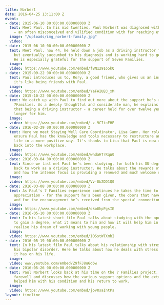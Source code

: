```yaml
---
title: Norbert
date: 2016-04-25 13:11:00 Z
event:
- date: 2015-06-10 00:00:00.000000000 Z
  text: Meet Paul. In his mid twenties, Paul Norbert was diagnosed with bipolar disorder
    – an often misconceived and vilified condition with far reaching effects.
  image: "/uploads/img_norbert-family.jpg"
  video: 
- date: 2015-06-10 00:00:00.000000000 Z
  text: Meet Paul, now 44, he held down a job as a driving instructor for many years
    but eventually succumbed to his diagnosis and is working hard to get back on track.
    He is especially grateful for the support of Seven Families.
  image: 
  video: https://www.youtube.com/embed/fBN1291o5kQ
- date: 2015-09-22 00:00:00.000000000 Z
  text: Paul introduces us to, Rory, a good friend, who gives us an insight into what
    it's like being friends with Paul.
  image: 
  video: https://www.youtube.com/embed/YaFAIUB3_xM
- date: 2015-10-22 00:00:00.000000000 Z
  text: We catch up with Paul to find out more about the support he's receiving from
    7Families. As a deeply thoughtful and considerate man, he explains why he feels
    that being a driving instructor - a career held for over twelve years - is no
    longer for him.
  image: 
  video: https://www.youtube.com/embed/-z-9C7tnEHE
- date: 2016-02-29 00:00:00.000000000 Z
  text: Here we meet Staying Well Care Coordinator, Lisa Gunn. Her role has been to
    ensure Paul has the knowledge and tools necessary to restructure and rebuild his
    life in a more positive way. It's thanks to Lisa that Paul is now ready to get
    back into the workplace.
  image: 
  video: https://www.youtube.com/embed/wndaHTrRqW0
- date: 2016-03-04 00:00:00.000000000 Z
  text: Since we last met Paul he's been studying, for both his OU degree and to get
    back to work as a driving instructor. He talks about the rewards of perseverance
    and how the intense focus is providing a renewed and much welcome sense of purpose.
  image: 
  video: https://www.youtube.com/embed/Vv-Ub2DD1Q0
- date: 2016-03-08 00:00:00.000000000 Z
  text: As Paul's 7 Families experience continues he takes the time to share his great
    appreciation - for the support he's been given, the doors that have been opened,
    and for the encouragement he’s received from the special connections he's made.
  image: 
  video: https://www.youtube.com/embed/oko0hpPgsIE
- date: 2016-05-10 00:00:00.000000000 Z
  text: In his latest short film Paul talks about studying with the open university
    to gain a degree, what it means to him and how it will help him in the future
    realise his dream of working with young people.
  image: 
  video: https://www.youtube.com/embed/IOSstWTXmhI
- date: 2016-05-19 00:00:00.000000000 Z
  text: In his latest film Paul talks about his relationship with stress caused by
    his bipolar disorder. Here he talks about how he deals with stress and the effect
    it has on his life.
  image: 
  video: www.youtube.com/embed/Z9fFJ8u6d6w
- date: 2016-05-26 00:00:00.000000000 Z
  text: Paul Norbert looks back at his time on the 7 Families project. Here he says
    farewell and discusses how the various support options and the extra finance has
    helped him with his condition and his return to work.
  image: 
  video: https://www.youtube.com/embed/jovOsaIntPs
layout: timeline
---
```


